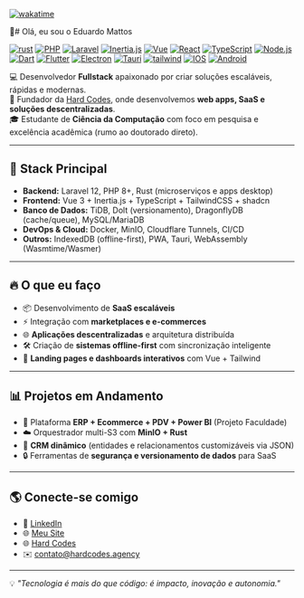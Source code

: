 [![wakatime](https://wakatime.com/badge/user/018ceb3f-a108-4403-97d2-2779dad0f410.svg)]()
 
 👋# Olá, eu sou o Eduardo Mattos

[![rust](https://img.shields.io/badge/-Rust-333333?style=flat&logo=rust)]()
[![PHP](https://img.shields.io/badge/-PHP-333333?style=flat&logo=php)]()
[![Laravel](https://img.shields.io/badge/-Laravel-333333?style=flat&logo=laravel)]()
[![Inertia.js](https://img.shields.io/badge/-Inertia.js-333333?style=flat&logo=inertia)]()
[![Vue](https://img.shields.io/badge/-Vue-333333?style=flat&logo=vuedotjs)]()
[![React](https://img.shields.io/badge/-React-333333?style=flat&logo=react)]()
[![TypeScript](https://img.shields.io/badge/-TypeScript-333333?style=flat&logo=typescript)]()
[![Node.js](https://img.shields.io/badge/-Node-333333?style=flat&logo=nodedotjs)]()
[![Dart](https://img.shields.io/badge/-Dart-333333?style=flat&logo=dart)]()
[![Flutter](https://img.shields.io/badge/-Flutter-333333?style=flat&logo=flutter)]()
[![Electron](https://img.shields.io/badge/-Electron-333333?style=flat&logo=electron)]()
[![Tauri](https://img.shields.io/badge/-Tauri-333333?style=flat&logo=tauri)]()
[![tailwind](https://img.shields.io/badge/-tailwind-333333?style=flat&logo=tailwindcss)]()
[![IOS](https://img.shields.io/badge/-IOS-333333?style=flat&logo=ios)]()
[![Android](https://img.shields.io/badge/-android-333333?style=flat&logo=android)]()


💻 Desenvolvedor **Fullstack** apaixonado por criar soluções escaláveis, rápidas e modernas.  
🚀 Fundador da [Hard Codes](https://hardcodes.agency/), onde desenvolvemos **web apps, SaaS e soluções descentralizadas**.  
🎓 Estudante de **Ciência da Computação** com foco em pesquisa e excelência acadêmica (rumo ao doutorado direto).  

---

## 🚀 Stack Principal
- **Backend:** Laravel 12, PHP 8+, Rust (microserviços e apps desktop)
- **Frontend:** Vue 3 + Inertia.js + TypeScript + TailwindCSS + shadcn
- **Banco de Dados:** TiDB, Dolt (versionamento), DragonflyDB (cache/queue), MySQL/MariaDB
- **DevOps & Cloud:** Docker, MinIO, Cloudflare Tunnels, CI/CD
- **Outros:** IndexedDB (offline-first), PWA, Tauri, WebAssembly (Wasmtime/Wasmer)

---

## 🔥 O que eu faço
- 📦 Desenvolvimento de **SaaS escaláveis**  
- ⚡ Integração com **marketplaces e e-commerces**  
- 🌐 **Aplicações descentralizadas** e arquitetura distribuída  
- 🛠️ Criação de **sistemas offline-first** com sincronização inteligente  
- 🎨 **Landing pages e dashboards interativos** com Vue + Tailwind  

---

## 📊 Projetos em Andamento
- 🛒 Plataforma **ERP + Ecommerce + PDV + Power BI** (Projeto Faculdade)  
- ☁️ Orquestrador multi-S3 com **MinIO + Rust**  
- 🧩 **CRM dinâmico** (entidades e relacionamentos customizáveis via JSON)  
- 🔒 Ferramentas de **segurança e versionamento de dados** para SaaS  

---

## 🌎 Conecte-se comigo
- 🔗 [LinkedIn]([https://linkedin.com/in/SEU-LINKEDIN](https://www.linkedin.com/in/eduardo-mattos-full-stack/))
- 🌐 [Meu Site](https://eduardomattos.dev/) 
- 🌐 [Hard Codes](https://hardcodes.agency/)  
- ✉️ contato@hardcodes.agency  

---

💡 *"Tecnologia é mais do que código: é impacto, inovação e autonomia."*
